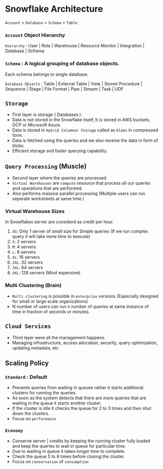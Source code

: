 # Snowflake Architecture

`Account` > `Database` > `Schema` > `Table`

### `Account` Object Hierarchy

`Hierarchy` : User | Role | Warehouse | Resource Monitor | Integration | Database | Schema

### `Schema` : A logical grouping of database objects.

Each schema belongs to single database.

`Database Objects` : Table | External Table | View | Stored Procedure | Sequence | Stage | File Format | Pipe | Stream | Task | UDF

## `Storage`
- First layer is storage ( Databases )
- Data is not stored in the Snowflake itself, It is stored in AWS buckets, GCP or Microsoft Azure.
- Data is stored in `Hybrid Columnar Storage` called as `blobs` in compressed form.
- Data is fetched using the queries and we also receive the data in form of blobs.
- Efficient storage and faster querying capability.

## `Query Processing` (Muscle)
- Second layer where the queries are processed.
- `Virtual Warehouses` are `compute` resource that process all our queries and operations that are performed.
- Also performs massive parallel processing (Multiple users can run seperate worksheets at same time.)

### Virtual Warehouse Sizes

In Snowflakes server are considerd as credit per hour.

1. `XS`: Only 1 server of small size for Simple queries (If we run complex query it will take more time to execute)
2. `S`: 2 servers
3. `M`: 4 servers
4. `L`: 8 servers
5. `XL`: 16 servers
6. `2XL`: 32 servers
7. `3XL`: 64 servers
8. `4XL`: 128 servers (Most expensive)

### Multi Clustering (Brain)
- `Multi clustering` is possible in `enterprise` versions (Especially designed for small or large scale organizations)
- N number of users can run n number of queries at same instance of time in fraction of seconds or minutes.

## `Cloud Services`
- Third layer were all the management happens.
- Managing infrastructure, access allocation, security, query optimization, updating metadata, etc

## Scaling Policy

### `Standard` : Default

- Prevents queries from waiting in queues rather it starts additional clusters for running the queries.
- As soon as the system detects that there are more queries that are waiting in the queue it starts another cluster.
- If the cluster is idle it checks the queue for 2 to 3 times and then shut down the clusters.
- Focus on `performance`

### `Economy`

- Conserve server | credits by keeping the running cluster fully loaded and keep the queries to wait in queue for particular time.
- Due to waiting in queue it takes longer time to complete.
- Check the queue 5 to 6 times before closing the cluster.
- Focus on `conservation` of `consumption`
